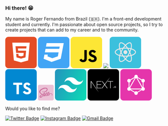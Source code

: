 ### Hi there! 😁

My name is Roger Fernando from Brazil (🇧🇷). I'm a front-end development student and currently. I'm passionate about open source projects, so I try to create projects that can add to my career and to the community.

<p>
  <img src="./assets/html5.svg" />
  <img src="./assets/css3.svg" />
  <img src="./assets/javascript.svg" />
  <img src="./assets/nodejs.svg" />
  <img src="./assets/reactjs.svg" />
  <img src="./assets/typescript.svg" />
  <img src="./assets/sass.png" />
  <img src="./assets/tailwind.svg" />
  <img src="./assets/nextjs.svg" />
  <img src="./assets/graphql.svg" />
</p>

Would you like to find me?

[![Twitter Badge](https://img.shields.io/badge/-@rogerflan-00875f?style=flat-square&labelColor=00875f&logo=twitter&logoColor=white&link=https://twitter.com/rogerflan)](https://twitter.com/rogerflan) 
[![Instagram Badge](https://img.shields.io/badge/-@rogerflan-00875f?style=flat-square&logo=instagram&logoColor=white&link=https://www.instagram.com/rogerflan)](https://www.instagram.com/rogerflan) 
[![Gmail Badge](https://img.shields.io/badge/-rogerfernandoluizf@gmail.com-00875f?style=flat-square&logo=Gmail&logoColor=white&link=mailto:rogerfernandoluizf@gmail.com)](mailto:rogerfernandoluizf@gmail.com)

